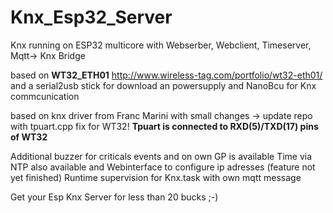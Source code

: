 # Knx_Esp32_Server
Knx running on ESP32 multicore with Webserber, Webclient, Timeserver, Mqtt-> Knx Bridge

based on **WT32_ETH01**  http://www.wireless-tag.com/portfolio/wt32-eth01/  and a serial2usb stick for download an powersupply and NanoBcu for Knx commcunication

based on knx driver from Franc Marini with small changes -> update repo with tpuart.cpp fix for WT32!
**Tpuart is connected to RXD(5)/TXD(17) pins of WT32**

Additional buzzer for criticals events and on own GP is available
Time via NTP also available and Webinterface to configure ip adresses (feature not yet finished)
Runtime supervision for Knx.task with own mqtt message

Get your Esp Knx Server for less than 20 bucks ;-)
